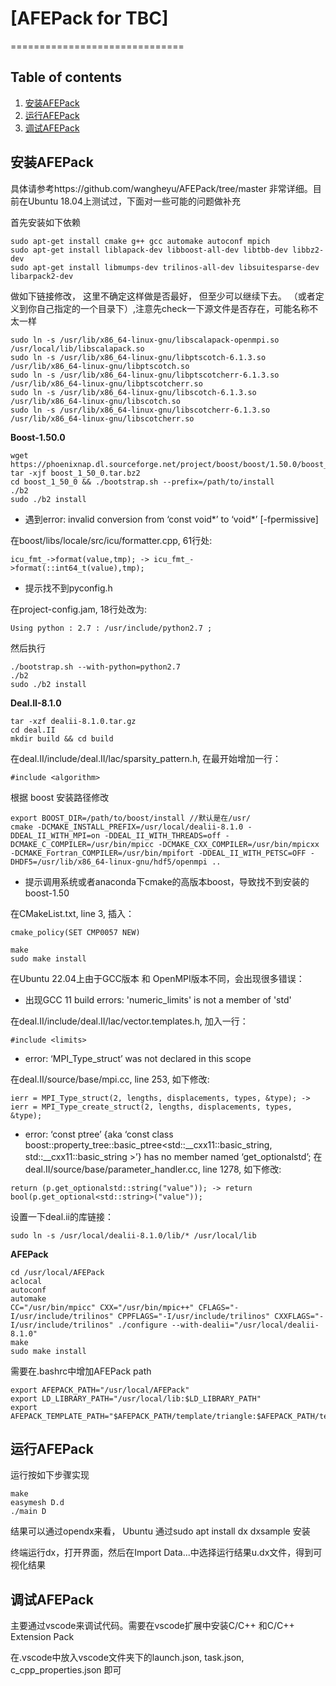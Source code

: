 # [AFEPack for TBC]

==============================

## Table of contents
 1. [安装AFEPack](#安装AFEPack)
 2. [运行AFEPack](#运行AFEPack)
 3. [调试AFEPack](#调试AFEPack)

## 安装AFEPack
具体请参考https://github.com/wangheyu/AFEPack/tree/master  非常详细。目前在Ubuntu 18.04上测试过，下面对一些可能的问题做补充

首先安装如下依赖
```
sudo apt-get install cmake g++ gcc automake autoconf mpich
sudo apt-get install liblapack-dev libboost-all-dev libtbb-dev libbz2-dev
sudo apt-get install libmumps-dev trilinos-all-dev libsuitesparse-dev libarpack2-dev
```

做如下链接修改， 这里不确定这样做是否最好， 但至少可以继续下去。 （或者定义到你自己指定的一个目录下）,注意先check一下源文件是否存在，可能名称不太一样 
```
sudo ln -s /usr/lib/x86_64-linux-gnu/libscalapack-openmpi.so /usr/local/lib/libscalapack.so
sudo ln -s /usr/lib/x86_64-linux-gnu/libptscotch-6.1.3.so /usr/lib/x86_64-linux-gnu/libptscotch.so
sudo ln -s /usr/lib/x86_64-linux-gnu/libptscotcherr-6.1.3.so /usr/lib/x86_64-linux-gnu/libptscotcherr.so
sudo ln -s /usr/lib/x86_64-linux-gnu/libscotch-6.1.3.so /usr/lib/x86_64-linux-gnu/libscotch.so
sudo ln -s /usr/lib/x86_64-linux-gnu/libscotcherr-6.1.3.so /usr/lib/x86_64-linux-gnu/libscotcherr.so
```

**Boost-1.50.0**
```
wget https://phoenixnap.dl.sourceforge.net/project/boost/boost/1.50.0/boost_1_50_0.tar.bz2
tar -xjf boost_1_50_0.tar.bz2
cd boost_1_50_0 && ./bootstrap.sh --prefix=/path/to/install
./b2
sudo ./b2 install
```
- 遇到error: invalid conversion from ‘const void*’ to ‘void*’ [-fpermissive]

在boost/libs/locale/src/icu/formatter.cpp, 61行处:
```
icu_fmt_->format(value,tmp); -> icu_fmt_->format(::int64_t(value),tmp);
```
- 提示找不到pyconfig.h
  
在project-config.jam, 18行处改为:
```
Using python : 2.7 : /usr/include/python2.7 ;
```
然后执行
```
./bootstrap.sh --with-python=python2.7
./b2
sudo ./b2 install
```
**Deal.II-8.1.0**
```
tar -xzf dealii-8.1.0.tar.gz
cd deal.II
mkdir build && cd build
```
在deal.II/include/deal.II/lac/sparsity_pattern.h, 在最开始增加一行：
```
#include <algorithm>
```

根据 boost 安装路径修改
```
export BOOST_DIR=/path/to/boost/install //默认是在/usr/
cmake -DCMAKE_INSTALL_PREFIX=/usr/local/dealii-8.1.0 -DDEAL_II_WITH_MPI=on -DDEAL_II_WITH_THREADS=off -DCMAKE_C_COMPILER=/usr/bin/mpicc -DCMAKE_CXX_COMPILER=/usr/bin/mpicxx -DCMAKE_Fortran_COMPILER=/usr/bin/mpifort -DDEAL_II_WITH_PETSC=OFF -DHDF5=/usr/lib/x86_64-linux-gnu/hdf5/openmpi ..
```
- 提示调用系统或者anaconda下cmake的高版本boost，导致找不到安装的boost-1.50

在CMakeList.txt, line 3, 插入：
```
cmake_policy(SET CMP0057 NEW)
```
 
```
make
sudo make install
```

在Ubuntu 22.04上由于GCC版本 和 OpenMPI版本不同，会出现很多错误：

 - 出现GCC 11 build errors: 'numeric_limits' is not a member of 'std'

在deal.II/include/deal.II/lac/vector.templates.h, 加入一行：
```
#include <limits>
```

 - error: ‘MPI_Type_struct’ was not declared in this scope

在deal.II/source/base/mpi.cc, line 253, 如下修改:
```
ierr = MPI_Type_struct(2, lengths, displacements, types, &type); -> ierr = MPI_Type_create_struct(2, lengths, displacements, types, &type);
```

 - error: ‘const ptree’ {aka ‘const class boost::property_tree::basic_ptree<std::__cxx11::basic_string<char>, std::__cxx11::basic_string<char> >’} has no member named ‘get_optionalstd’;
在deal.II/source/base/parameter_handler.cc, line 1278, 如下修改:
```
return (p.get_optionalstd::string("value")); -> return bool(p.get_optional<std::string>("value"));
```

设置一下deal.ii的库链接：
```
sudo ln -s /usr/local/dealii-8.1.0/lib/* /usr/local/lib
```
**AFEPack**
```
cd /usr/local/AFEPack
aclocal
autoconf
automake
CC="/usr/bin/mpicc" CXX="/usr/bin/mpic++" CFLAGS="-I/usr/include/trilinos" CPPFLAGS="-I/usr/include/trilinos" CXXFLAGS="-I/usr/include/trilinos" ./configure --with-dealii="/usr/local/dealii-8.1.0"
make
sudo make install
```

需要在.bashrc中增加AFEPack path
```
export AFEPACK_PATH="/usr/local/AFEPack"
export LD_LIBRARY_PATH="/usr/local/lib:$LD_LIBRARY_PATH"
export AFEPACK_TEMPLATE_PATH="$AFEPACK_PATH/template/triangle:$AFEPACK_PATH/template/twin_triangle:$AFEPACK_PATH/template/interval:$AFEPACK_PATH/template/tetrahedron:$AFEPACK_PATH/template/twin_tetrahedron:$AFEPACK_PATH/template/four_tetrahedron"
```

## 运行AFEPack
运行按如下步骤实现
```
make
easymesh D.d
./main D
```
结果可以通过opendx来看， Ubuntu 通过sudo apt install dx dxsample 安装

终端运行dx，打开界面，然后在Import Data...中选择运行结果u.dx文件，得到可视化结果


## 调试AFEPack
主要通过vscode来调试代码。需要在vscode扩展中安装C/C++ 和C/C++ Extension Pack

在.vscode中放入vscode文件夹下的launch.json, task.json, c_cpp_properties.json 即可
